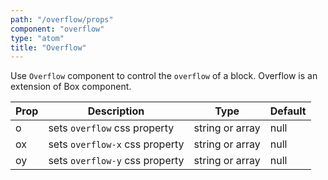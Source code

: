 ```yaml
---
path: "/overflow/props"
component: "overflow"
type: "atom"
title: "Overflow"
---
```


Use `Overflow` component to control the `overflow` of a block. Overflow is an extension of Box component.

| Prop | Description | Type | Default |
| ------ | ----------- | ---- | ------- |
| o | sets `overflow` css property | string or array | null |
| ox | sets `overflow-x` css property | string or array | null |
| oy | sets `overflow-y` css property | string or array | null |
